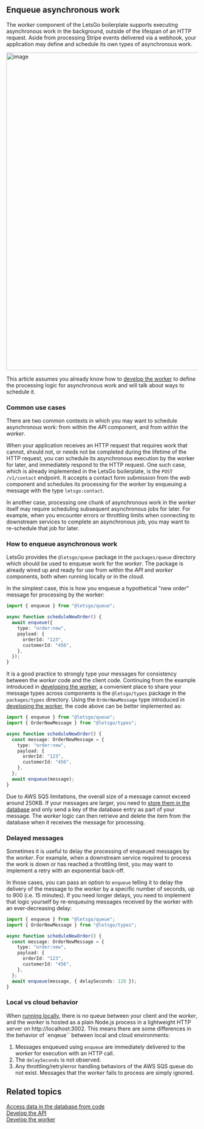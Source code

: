 ## Enqueue asynchronous work

The _worker_ component of the LetsGo boilerplate supports executing asynchronous work in the background, outside of the lifespan of an HTTP request. Aside from processing Stripe events delivered via a webhook, your application may define and schedule its own types of asynchronous work.

<img width="836" alt="image" src="https://github.com/tjanczuk/letsgo/assets/822369/835f7840-da4a-4c2e-bd1a-50864fb60c47">

This article assumes you already know how to [develop the worker](./develop-the-worker.md) to define the processing logic for asynchronous work and will talk about ways to schedule it.

### Common use cases

There are two common contexts in which you may want to schedule asynchronous work: from within the _API_ component, and from within the _worker_.

When your application receives an HTTP request that requires work that cannot, should not, or needs not be completed during the lifetime of the HTTP request, you can schedule its asynchronous execution by the worker for later, and immediately respond to the HTTP request. One such case, which is already implemented in the LetsGo boilerplate, is the `POST /v1/contact` endpoint. It accepts a contact form submission from the _web_ component and schedules its processing for the _worker_ by enqueuing a message with the type `letsgo:contact`.

In another case, processing one chunk of asynchronous work in the _worker_ itself may require scheduling subsequent asynchronous jobs for later. For example, when you encounter errors or throttling limits when connecting to downstream services to complete an asynchronous job, you may want to re-schedule that job for later.

### How to enqueue asynchronous work

LetsGo provides the `@letsgo/queue` package in the `packages/queue` directory which should be used to enqueue work for the _worker_. The package is already wired up and ready for use from within the _API_ and _worker_ components, both when running locally or in the cloud.

In the simplest case, this is how you enqueue a hypothetical "new order" message for processing by the worker:

```typescript
import { enqueue } from "@letsgo/queue";

async function scheduleNewOrder() {
  await enqueue({
    type: "order:new",
    payload: {
      orderId: "123",
      customerId: "456",
    },
  });
}
```

It is a good practice to strongly type your messages for consistency between the _worker_ code and the client code. Continuing from the example introduced in [developing the worker](./develop-the-worker.md), a convenient place to share your message types across components is the `@letsgo/types` package in the `packages/types` directory. Using the `OrderNewMessage` type introduced in [developing the worker](./develop-the-worker.md), the code above can be better implemented as:

```typescript
import { enqueue } from "@letsgo/queue";
import { OrderNewMessage } from "@letsgo/types";

async function scheduleNewOrder() {
  const message: OrderNewMessage = {
    type: "order:new",
    payload: {
      orderId: "123",
      customerId: "456",
    },
  };
  await enqueue(message);
}
```

Due to AWS SQS limitations, the overall size of a message cannot exceed around 250KB. If your messages are larger, you need to [store them in the database](./access-data-in-the-database-from-code.md) and only send a key of the database entry as part of your message. The _worker_ logic can then retrieve and delete the item from the database when it receives the message for processing.

### Delayed messages

Sometimes it is useful to delay the processing of enqueued messages by the _worker_. For example, when a downstream service required to process the work is down or has reached a throttling limit, you may want to implement a retry with an exponential back-off.

In those cases, you can pass an option to `enqueue` telling it to delay the delivery of the message to the _worker_ by a specific number of seconds, up to 900 (i.e. 15 minutes). If you need longer delays, you need to implement that logic yourself by re-enqueuing messages received by the worker with an ever-decreasing delay:

```typescript
import { enqueue } from "@letsgo/queue";
import { OrderNewMessage } from "@letsgo/types";

async function scheduleNewOrder() {
  const message: OrderNewMessage = {
    type: "order:new",
    payload: {
      orderId: "123",
      customerId: "456",
    },
  };
  await enqueue(message, { delaySeconds: 120 });
}
```

### Local vs cloud behavior

<!-- markdown-link-check-disable -->

When [running locally](../tutorials/building-and-running-locally.md), there is no queue between your client and the _worker_, and the _worker_ is hosted as a plain Node.js process in a lightweight HTTP server on http://localhost:3002. This means there are some differences in the behavior of `enqeue`` between local and cloud environments:

<!-- markdown-link-check-enable -->

1. Messages enqueued using `enqueue` are immediately delivered to the _worker_ for execution with an HTTP call.
1. The `delaySeconds` is not observed.
1. Any throttling/retry/error handling behaviors of the AWS SQS queue do not exist. Messages that the _worker_ fails to process are simply ignored.

## Related topics

[Access data in the database from code](./access-data-in-the-database-from-code.md)  
[Develop the API](./develop-the-api.md)  
[Develop the worker](./develop-the-worker.md)
